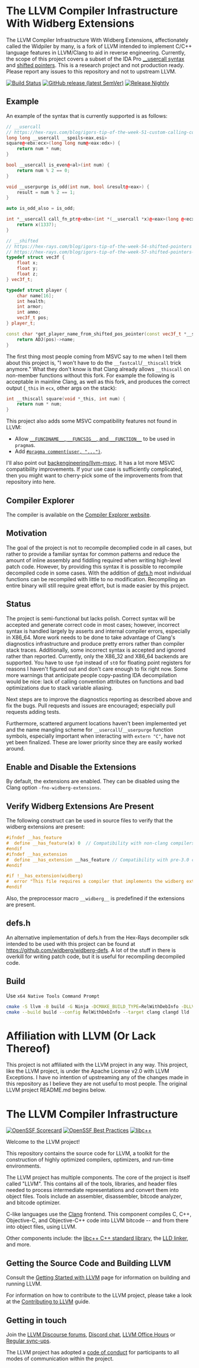 # The LLVM Compiler Infrastructure With Widberg Extensions

The LLVM Compiler Infrastructure With Widberg Extensions, affectionately called
the Widpiler by many, is a fork of LLVM intended to implement C/C++ language features in
LLVM/Clang to aid in reverse engineering. Currently, the scope of this project
covers a subset of the IDA Pro [__usercall syntax](https://github.com/widberg/llvm-project-widberg-extensions/wiki/User‐Defined-Calling-Conventions)
and [shifted pointers](https://github.com/widberg/llvm-project-widberg-extensions/wiki/Shifted-Pointers).
This is a research project and not production ready. Please report any issues to
this repository and not to upstream LLVM.

[![Build Status](https://github.com/widberg/llvm-project-widberg-extensions/actions/workflows/widberg-build.yml/badge.svg?branch=main)](https://github.com/widberg/llvm-project-widberg-extensions/actions/workflows/widberg-build.yml)
[![GitHub release (latest SemVer)](https://img.shields.io/github/v/release/widberg/llvm-project-widberg-extensions)](https://github.com/widberg/llvm-project-widberg-extensions/releases)
[![Release Nightly](https://img.shields.io/badge/release-nightly-5e025f?labelColor=301934)](https://nightly.link/widberg/llvm-project-widberg-extensions/workflows/widberg-build/main)

## Example

An example of the syntax that is currently supported is as follows:

```cpp
// __usercall
// https://hex-rays.com/blog/igors-tip-of-the-week-51-custom-calling-conventions
long long __usercall __spoils<eax,esi>
square@<ebx:ecx>(long long num@<eax:edx>) {
    return num * num;
}

bool __usercall is_even@<al>(int num) {
    return num % 2 == 0;
}

void __userpurge is_odd(int num, bool &result@<eax>) {
    result = num % 2 == 1;
}

auto is_odd_also = is_odd;

int *__usercall call_fn_ptr@<ebx>(int *(__usercall *x)@<eax>(long @<ecx>)@<edx>) {
    return x(1337);
}

// __shifted
// https://hex-rays.com/blog/igors-tip-of-the-week-54-shifted-pointers
// https://hex-rays.com/blog/igors-tip-of-the-week-57-shifted-pointers-2
typedef struct vec3f {
    float x;
    float y;
    float z;
} vec3f_t;

typedef struct player {
    char name[16];
    int health;
    int armor;
    int ammo;
    vec3f_t pos;
} player_t;

const char *get_player_name_from_shifted_pos_pointer(const vec3f_t *__shifted(player_t, 0x1C) pos) {
    return ADJ(pos)->name;
}
```

The first thing most people coming from MSVC say to me when I tell them
about this project is, "I won't have to do the `__fastcall`/`__thiscall` trick
anymore." What they don't know is that Clang already allows `__thiscall` on
non-member functions without this fork. For example the following is
acceptable in mainline Clang, as well as this fork, and produces the correct
output (`_this` in `ecx`, other args on the stack):

```cpp
int __thiscall square(void *_this, int num) {
    return num * num;
}
```

This project also adds some MSVC compatibility features not found in LLVM:
* Allow [`__FUNCDNAME__`, `__FUNCSIG__`, and `__FUNCTION__`](https://learn.microsoft.com/en-us/cpp/preprocessor/predefined-macros?view=msvc-170) to be used in `pragma`s.
* Add [`#pragma comment(user, "...")`](https://learn.microsoft.com/en-us/cpp/preprocessor/comment-c-cpp?view=msvc-170).

I'll also point out [backengineering/llvm-msvc](https://github.com/backengineering/llvm-msvc). It has a lot more MSVC compatibility improvements. If your use case is sufficiently complicated, then you might want to cherry-pick some of the improvements from that repository into here.

## Compiler Explorer

The compiler is available on the [Compiler Explorer website](https://godbolt.org/z/9TdsYGqG9).

## Motivation

The goal of the project is not to recompile decomplied code in all cases, but rather to provide a familiar syntax for common patterns and reduce the amount of inline assembly and fiddling required when writing high-level patch code. However, by providing this syntax it is possible to recompile decompiled code in some cases. With the addition of [defs.h](#defsh) most individual functions can be recompiled with little to no modification. Recompiling an entire binary will still require great effort, but is made easier by this project.

## Status

The project is semi-functional but lacks polish. Correct syntax will be accepted
and generate correct code in most cases; however, incorrect syntax is handled
largely by asserts and internal compiler errors, especially in X86_64. More work
needs to be done to take advantage of Clang's diagnostics infrastructure and
produce pretty errors rather than compiler stack traces. Additionally, some
incorrect syntax is accepted and ignored rather than reported. Currently, only
the X86_32 and X86_64 backends are supported. You have to use `fp0` instead of
`st0` for floating point registers for reasons I haven't figured out and don't
care enough to fix right now. Some more warnings that anticipate people
copy-pasting IDA decompilation would be nice: lack of calling convention
attributes on functions and bad optimizations due to stack variable aliasing.

Next steps are to improve the diagnostics reporting as described above and fix
the bugs. Pull requests and issues are encouraged; especially pull requests
adding tests.

Furthermore, scattered argument locations haven't been implemented yet and the
name mangling scheme for `__usercall`/`__userpurge` function symbols,
especially important when interacting with `extern "C"`, have not yet been
finalized. These are lower priority since they are easily worked around.

## Enable and Disable the Extensions

By default, the extensions are enabled. They can be disabled using the
Clang option `-fno-widberg-extensions`.

## Verify Widberg Extensions Are Present

The following construct can be used in source files to verify that the
widberg extensions are present:

```cpp
#ifndef __has_feature
#  define __has_feature(x) 0  // Compatibility with non-clang compilers.
#endif
#ifndef __has_extension
#  define __has_extension __has_feature // Compatibility with pre-3.0 compilers.
#endif

#if !__has_extension(widberg)
#  error "This file requires a compiler that implements the widberg extensions."
#endif
```

Also, the preprocessor macro `__widberg__` is predefined if the extensions are present.

## defs.h

An alternative implementation of defs.h from the Hex-Rays decompiler sdk intended to be used with this project can be found at https://github.com/widberg/widberg-defs. A lot of the stuff in there is overkill for writing patch code, but it is useful for recompiling decompiled code.

## Build

Use `x64 Native Tools Command Prompt`

```sh
cmake -S llvm -B build -G Ninja -DCMAKE_BUILD_TYPE=RelWithDebInfo -DLLVM_ENABLE_PROJECTS="clang;clang-tools-extra;lld" -DLLVM_ENABLE_ASSERTIONS=ON -DLLVM_TARGETS_TO_BUILD="X86" -DCMAKE_EXPORT_COMPILE_COMMANDS=ON
cmake --build build --config RelWithDebInfo --target clang clangd lld
```

# Affiliation with LLVM (Or Lack Thereof)

This project is not affiliated with the LLVM project in any way.
This project, like the LLVM project, is under the Apache License
v2.0 with LLVM Exceptions. I have no intention of upstreaming any
of the changes made in this repository as I believe they are not
useful to most people. The original LLVM project README.md begins
below.

# The LLVM Compiler Infrastructure

[![OpenSSF Scorecard](https://api.securityscorecards.dev/projects/github.com/llvm/llvm-project/badge)](https://securityscorecards.dev/viewer/?uri=github.com/llvm/llvm-project)
[![OpenSSF Best Practices](https://www.bestpractices.dev/projects/8273/badge)](https://www.bestpractices.dev/projects/8273)
[![libc++](https://github.com/llvm/llvm-project/actions/workflows/libcxx-build-and-test.yaml/badge.svg?branch=main&event=schedule)](https://github.com/llvm/llvm-project/actions/workflows/libcxx-build-and-test.yaml?query=event%3Aschedule)

Welcome to the LLVM project!

This repository contains the source code for LLVM, a toolkit for the
construction of highly optimized compilers, optimizers, and run-time
environments.

The LLVM project has multiple components. The core of the project is
itself called "LLVM". This contains all of the tools, libraries, and header
files needed to process intermediate representations and convert them into
object files. Tools include an assembler, disassembler, bitcode analyzer, and
bitcode optimizer.

C-like languages use the [Clang](https://clang.llvm.org/) frontend. This
component compiles C, C++, Objective-C, and Objective-C++ code into LLVM bitcode
-- and from there into object files, using LLVM.

Other components include:
the [libc++ C++ standard library](https://libcxx.llvm.org),
the [LLD linker](https://lld.llvm.org), and more.

## Getting the Source Code and Building LLVM

Consult the
[Getting Started with LLVM](https://llvm.org/docs/GettingStarted.html#getting-the-source-code-and-building-llvm)
page for information on building and running LLVM.

For information on how to contribute to the LLVM project, please take a look at
the [Contributing to LLVM](https://llvm.org/docs/Contributing.html) guide.

## Getting in touch

Join the [LLVM Discourse forums](https://discourse.llvm.org/), [Discord
chat](https://discord.gg/xS7Z362),
[LLVM Office Hours](https://llvm.org/docs/GettingInvolved.html#office-hours) or
[Regular sync-ups](https://llvm.org/docs/GettingInvolved.html#online-sync-ups).

The LLVM project has adopted a [code of conduct](https://llvm.org/docs/CodeOfConduct.html) for
participants to all modes of communication within the project.
